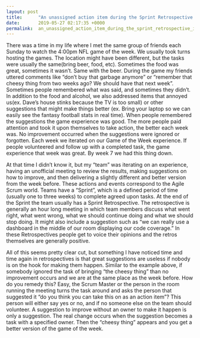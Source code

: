 ```yaml
---
layout: post
title:      "An unassigned action item during the Sprint Retrospective is a giant fail. "
date:       2019-05-27 02:17:35 +0000
permalink:  an_unassigned_action_item_during_the_sprint_retrospective_is_a_giant_fail
---
```



There was a time in my life where I met the same group of friends each Sunday to watch the 4:00pm NFL game of the week. We usually took turns hosting the games. The location might have been different, but the tasks were usually the same(bring beer, food, etc). Sometimes the food was great, sometimes it wasn’t. Same with the beer. During the game my friends uttered comments like “don’t buy that garbage anymore” or “remember that cheesy thing from two weeks ago? We should have that next week”.  Sometimes people remembered what was said, and sometimes they didn’t. In addition to the food and alcohol, we also addressed items that annoyed us(ex. Dave’s house stinks because the TV is too small) or other suggestions that might make things better (ex. Bring your laptop so we can easily see the fantasy football stats in real time).  When people remembered the suggestions the game experience was good. The more people paid attention and took it upon themselves to take action, the better each week was. No improvement occurred when the suggestions were ignored or forgotten. Each week we iterated on our Game of the Week experience. If people volunteered and follow up with a completed task, the game experience that week was great. By week 7 we had this thing down.

At that time I didn’t know it, but my “team” was iterating on an experience, having an unofficial meeting to review the results, making suggestions on how to improve, and then delivering a slightly different and better version from the week before.  These actions and events correspond to the Agile Scrum world. Teams have a “Sprint”, which is a defined period of time (usually one to three weeks) to complete agreed upon tasks. At the end of the Sprint the team usually has a Sprint Retrospective. The retrospective is generally an hour long meeting in which team members discuss what went right, what went wrong, what we should continue doing and what we should stop doing. It might also include a suggestion such as “we can really use a dashboard in the middle of our room displaying our code coverage.”  In these Retrospectives people get to voice their opinions and the retros themselves are generally positive. 

All of this seems pretty clear cut, but something I have noticed time and time again in retrospectives is that great suggestions are useless if nobody is on the hook for making them happen. Similar to the example above, if somebody ignored the task of bringing “the cheesy thing” than no improvement occurs and we are at the same place as the week before. How do you remedy this? Easy, the Scrum Master or the person in the room running the meeting turns the task around and asks the person that suggested it “do you think you can take this on as an action item”? This person will either say yes or no, and if no someone else on the team should volunteer. A suggestion to improve without an owner to make it happen is only a suggestion. The real change occurs when the suggestion becomes a task with a specified owner. Then the “cheesy thing” appears and you get a better version of the game of the week. 
